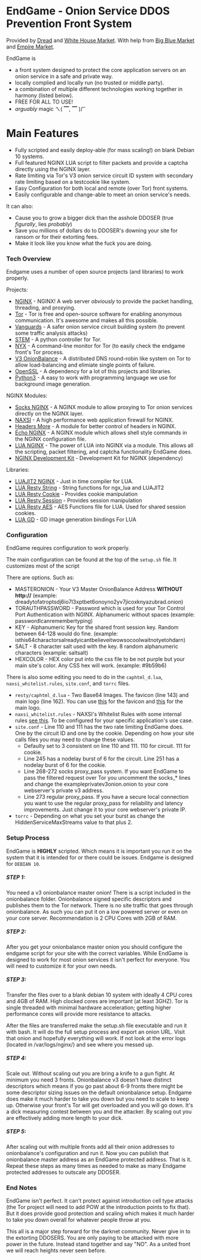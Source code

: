# EndGame - Onion Service DDOS Prevention Front System

Provided by [Dread](http://dreadytofatroptsdj6io7l3xptbet6onoyno2yv7jicoxknyazubrad.onion/) and [White House Market](http://dreadytofatroptsdj6io7l3xptbet6onoyno2yv7jicoxknyazubrad.onion/d/WhiteHouseMarket). With help from [Big Blue Market](http://dreadytofatroptsdj6io7l3xptbet6onoyno2yv7jicoxknyazubrad.onion/d/BigBlueMarket) and [Empire Market](dreadytofatroptsdj6io7l3xptbet6onoyno2yv7jicoxknyazubrad.onion/d/EmpireMarket).

EndGame is

  - a front system designed to protect the core application servers on an onion service in a safe and private way.
  - locally complied and locally run (no trusted or middle party).
  - a combination of multiple different technologies working together in harmony (listed below).
  - FREE FOR ALL TO USE!
  - *arguably* magic ㄟ( ▔, ▔ )ㄏ

# Main Features

  - Fully scripted and easily deploy-able (for mass scaling!) on blank Debian 10 systems.
  - Full featured NGINX LUA script to filter packets and provide a captcha directly using the NGINX layer.
  - Rate limiting via Tor's V3 onion service circuit ID system with secondary rate limiting based on a testcookie like system.
  - Easy Configuration for both local and remote (over Tor) front systems.
  - Easily configurable and change-able to meet an onion service's needs.

It can also:
  - Cause you to grow a bigger dick than the asshole DDOSER (true *figurally*, lies *probably*)
  - Save you millions of dollars do to DDOSER's downing your site for ransom or for their extorting fees. 
  - Make it look like you know what the fuck you are doing.

### Tech Overview

Endgame uses a number of open source projects (and libraries) to work properly.

Projects:
* [NGINX](https://NGINX.org/) - NGINX! A web server *obviously* to provide the packet handling, threading, and proxying. 
* [Tor](https://www.torproject.org/) - Tor is free and open-source software for enabling anonymous communication. It's awesome and makes all this possible.
* [Vanguards](https://github.com/mikeperry-tor/vanguards) - A safer onion service circuit building system (to prevent some traffic analysis attacks)
* [STEM](https://stem.torproject.org/) - A python controller for Tor.
* [NYX](https://nyx.torproject.org/) - A command-line monitor for Tor (to easily check the endgame front's Tor process.
* [V3 OnionBalance](https://github.com/asn-d6/onionbalance) - A distributed DNS round-robin like system on Tor to allow load-balancing and elimiate single points of failure.
* [OpenSSL](https://www.openssl.org/) - A dependency for a lot of this projects and libraries.
* [Python3](https://www.python.org/) - A easy to work with programming language we use for background image generation.

NGINX Modules:
* [Socks NGINX](https://github.com/yorkane/socks-NGINX-module) - A NGINX module to allow proxying to Tor onion services directly on the NGINX layer.
* [NAXSI](https://github.com/nbs-system/naxsi) - A high performance web application firewall for NGINX.
* [Headers More](https://github.com/openresty/headers-more-NGINX-module) - A module for better control of headers in NGINX.
* [Echo NGINX](https://github.com/openresty/echo-nginx-module) - A NGINX module which allows shell style commands in the NGINX configuration file.
* [LUA NGINX](https://github.com/openresty/lua-nginx-module) - The power of LUA into NGINX via a module. This allows all the scripting, packet filtering, and captcha functionality EndGame does.
* [NGINX Development Kit](https://github.com/vision5/ngx_devel_kit) - Development Kit for NGINX (dependency)

Libraries:
* [LUAJIT2 NGINX](https://github.com/openresty/luajit2) - Just in time compiler for LUA. 
* [LUA Resty String](https://github.com/openresty/lua-resty-string) - String functions for ngx_lua and LUAJIT2
* [LUA Resty Cookie](https://github.com/cloudflare/lua-resty-cookie) - Provides cookie manipulation
* [LUA Resty Session](https://github.com/bungle/lua-resty-session) - Provides session manipulation
* [LUA Resty AES](https://github.com/c64bob/lua-resty-aes/raw/master/lib/resty/aes_functions.lua) - AES Functions file for LUA. Used for shared session cookies.
* [LUA GD](https://github.com/ittner/lua-gd/) - GD image generation bindings For LUA

### Configuration

EndGame requires configuration to work properly.

The main configuration can be found at the top of the `setup.sh` file. It customizes most of the script 

There are options. Such as:
* MASTERONION - Your V3 Master OnionBalance Address **WITHOUT http://** (example: dreadytofatroptsdj6io7l3xptbet6onoyno2yv7jicoxknyazubrad.onion)
* TORAUTHPASSWORD - Password which is used for your Tor Control Port Authentication with NGINX. Alphanumeric without spaces (example: passwordIcanremembertyping) 
* KEY - Alphanumeric Key for the shared front session key. Random between 64-128 would do fine. (example: isthis64charactorsalreadyicantbelieveitwowsocoolwaitnotyetohdarn)
* SALT - 8 character salt used with the key. 8 random alphanumeric characters (example: saltsalt)
* HEXCOLOR - HEX color put into the css file to be not purple but your main site's color. Any CSS hex will work. (example: #9b59b6)

There is also some editing you need to do in the `caphtml_d.lua`, `naxsi_whitelist.rules`, `site.conf`, and `torrc` files. 

- `resty/caphtml_d.lua` - Two Base64 Images. The favicon (line 143) and main logo (line 162). You can use [this](https://base64.guru/converter/encode/image/ico) for the favicon and [this](https://base64.guru/converter/encode/image) for the main logo.
- `naxsi_whitelist.rules` - NAXSI's Whitelist Rules with some internal rules [see this](https://github.com/nbs-system/naxsi/wiki/internal-rules). To be configured for your specific application's use case.
- `site.conf` - Line 110 and 111 has the two rate limiting EndGame does. One by the circuit ID and one by the cookie. Depending on how your site calls files you may need to change these values. 
  - Defaulty set to 3 consistent on line 110 and 111. 110 for circuit. 111 for cookie.
  - Line 245 has a nodelay burst of 6 for the circuit. Line 251 has a nodelay burst of 6 for the cookie. 
  - Line 268-272 socks proxy_pass system. If you want EndGame to pass the filtered request over Tor you uncomment the socks_* lines and change the exampleprivatev3onion.onion to your core webserver's private v3 address.
  - Line 273 regular proxy_pass. If you have a secure local connection you want to use the regular proxy_pass for reliability and latency improvements. Just change it to your core webserver's private IP.
- `torrc` - Depending on what you set your burst as change the HiddenServiceMaxStreams value to that plus 2. 
  
### Setup Process 

EndGame is **HIGHLY** scripted. Which means it is important you run it on the system that it is intended for or there could be issues. Endgame is designed for `DEBIAN 10`.

##### STEP 1:

You need a v3 onionbalance master onion! There is a script included in the onionbalance folder. Onionbalance signed specific descriptors and publishes them to the Tor network. There is no site traffic that goes through onionbalance. As such you can put it on a low powered server or even on your core server. Recommendation is 2 CPU Cores with 2GB of RAM.

##### STEP 2:

After you get your onionbalance master onion you should configure the endgame script for your site with the correct variables. While EndGame is designed to work for most onion services it isn't perfect for everyone. You will need to customize it for your own needs. 

##### STEP 3:

Transfer the files over to a blank debian 10 system with ideally 4 CPU cores and 4GB of RAM. High clocked cores are important (at least 3GHZ). Tor is single threaded with minimal hardware acceleration; getting higher performance cores will provide more resistance to attacks. 

After the files are transferred make the setup.sh file executable and run it with bash. It will do the full setup process and export an onion URL. Visit that onion and hopefully everything will work. If not look at the error logs (located in /var/logs/nginx/) and see where you messed up. 
  
##### STEP 4: 

Scale out. Without scaling out you are bring a knife to a gun fight. At minimum you need 3 fronts. Onionbalance v3 doesn't have distinct descriptors which means if you go past about 6-9 fronts there might be some descriptor sizing issues on the default onionbalance setup. Endgame does make it much harder to take you down but you need to scale to keep up. Otherwise your front's Tor will get overloaded and you will go down. It's a dick measuring contest between you and the attacker. By scaling out you are effectively adding more length to your dick. 

##### STEP 5:

After scaling out with multiple fronts add all their onion addresses to onionbalance's configuration and run it. Now you can publish that onionbalance master address as an EndGame protected address. That is it. Repeat these steps as many times as needed to make as many Endgame protected addresses to outscale any DDOSER.

### End Notes

EndGame isn't perfect. It can't protect against introduction cell type attacks (the Tor project will need to add POW at the introduction points to fix that). But it does provide good protection and scaling which makes it much harder to take you down overall for whatever people throw at you.

This all is a major step forward for the darknet community. Never give in to the extorting DDOSERS. You are only paying to be attacked with more power in the future. Instead stand together and say "NO". As a united front we will reach heights never seen before.